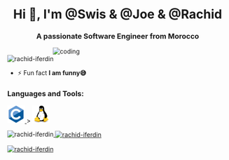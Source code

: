 <h1 align="center">Hi 👋, I'm @Swis & @Joe & @Rachid</h1>
<h3 align="center">A passionate Software Engineer from Morocco</h3>
<img align="right" alt="coding" width="400" scr="https://miro.medium.com/max/1360/0*7Q3yvSIv_t0ioJ-Z.gif">
<p align="left"> <img src="https://komarev.com/ghpvc/?username=rachid-iferdin&label=Profile%20views&color=0e75b6&style=flat" alt="rachid-iferdin" /> </p>

- ⚡ Fun fact **I am funny😅**



<h3 align="left">Languages and Tools:</h3>
<p align="left"> <a href="https://www.cprogramming.com/" target="_blank" rel="noreferrer"> <img src="https://raw.githubusercontent.com/devicons/devicon/master/icons/c/c-original.svg" alt="c" width="40" height="40"/> </a>  </a> > </a> <a href="https://www.linux.org/" target="_blank" rel="noreferrer"> <img src="https://raw.githubusercontent.com/devicons/devicon/master/icons/linux/linux-original.svg" alt="linux" width="40" height="40"/>

<p><img align="left" src="https://github-readme-stats.vercel.app/api/top-langs?username=rachid-iferdin&show_icons=true&locale=en&layout=compact" alt="rachid-iferdin" /></p>

<p>&nbsp;<img align="center" src="https://github-readme-stats.vercel.app/api?username=rachid-iferdin&show_icons=true&locale=en" alt="rachid-iferdin" /></p>

<p><img align="center" src="https://github-readme-streak-stats.herokuapp.com/?user=rachid-iferdin&" alt="rachid-iferdin" /></p>
